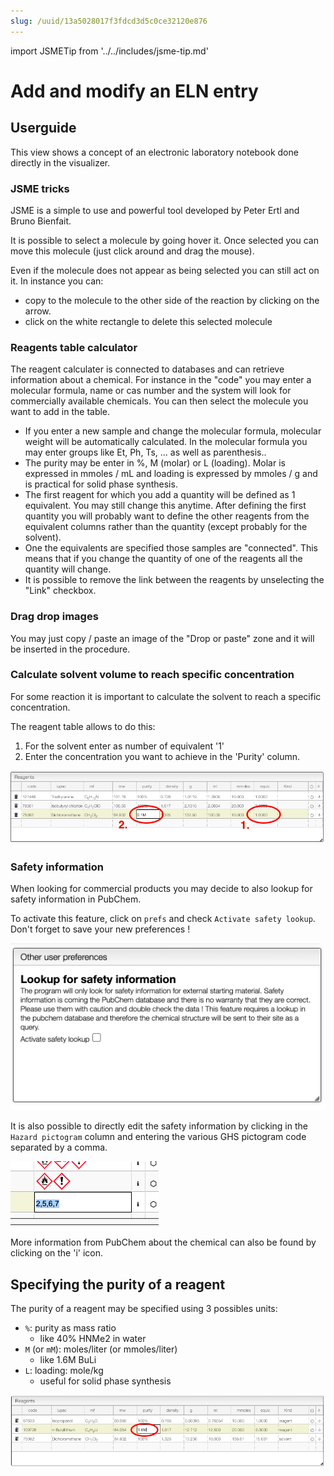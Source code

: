 ```yaml
---
slug: /uuid/13a5028017f3fdcd3d5c0ce32120e876
---
```


import JSMETip from '../../includes/jsme-tip.md'

# Add and modify an ELN entry

## Userguide

This view shows a concept of an electronic laboratory notebook done directly in the visualizer.

### JSME tricks

JSME is a simple to use and powerful tool developed by Peter Ertl and Bruno Bienfait.

It is possible to select a molecule by going hover it. Once selected you can move this molecule \(just click around and drag the mouse\).

Even if the molecule does not appear as being selected you can still act on it. In instance you can:

- copy to the molecule to the other side of the reaction by clicking on the arrow.
- click on the white rectangle to delete this selected molecule

<JSMETip/>

### Reagents table calculator

The reagent calculater is connected to databases and can retrieve information about a chemical. For instance in the "code" you may enter a molecular formula, name or cas number and the system will look for commercially available chemicals. You can then select the molecule you want to add in the table.

- If you enter a new sample and change the molecular formula, molecular weight will be automatically calculated. In the molecular formula you may enter groups like Et, Ph, Ts, ... as well as parenthesis..
- The purity may be enter in %, M \(molar\) or L \(loading\). Molar is expressed in mmoles / mL and loading is expressed by mmoles / g and is practical for solid phase synthesis.
- The first reagent for which you add a quantity will be defined as 1 equivalent. You may still change this anytime. After defining the first quantity you will probably want to define the other reagents from the equivalent columns rather than the quantity \(except probably for the solvent\).
- One the equivalents are specified those samples are "connected". This means that if you change the quantity of one of the reagents all the quantity will change.
- It is possible to remove the link between the reagents by unselecting the "Link" checkbox.

### Drag drop images

You may just copy / paste an image of the "Drop or paste" zone and it will be inserted in the procedure.

### Calculate solvent volume to reach specific concentration

For some reaction it is important to calculate the solvent to reach a specific concentration.

The reagent table allows to do this:

1. For the solvent enter as number of equivalent '1'
2. Enter the concentration you want to achieve in the 'Purity' column.

![Reagents](images/reagents.png)

### Safety information

When looking for commercial products you may decide to also lookup for safety information in PubChem.

To activate this feature, click on `prefs` and check `Activate safety lookup`. Don't forget to save your new preferences !

![Safety preferences](images/safetyPrefs.png)

It is also possible to directly edit the safety information by clicking in the `Hazard pictogram` column and entering the various GHS pictogram code separated by a comma.

![Safety preferences](images/safetyEdit.png)

More information from PubChem about the chemical can also be found by clicking on the 'i' icon.

## Specifying the purity of a reagent

The purity of a reagent may be specified using 3 possibles units:

- `%`: purity as mass ratio
  - like 40% HNMe2 in water
- `M` (or `mM`): moles/liter (or mmoles/liter)
  - like 1.6M BuLi
- `L`: loading: mole/kg
  - useful for solid phase synthesis

![purity.png](images/purity.png)
